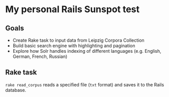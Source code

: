 # My personal Rails Sunspot test

## Goals
- Create Rake task to input data from Leipzig Corpora Collection
- Build basic search engine with highlighting and pagination
- Explore how Solr handles indexing of different languages (e.g. English, German, French, Russian)

## Rake task
`rake read_corpus` reads a specified file (`txt` format) and saves it to the Rails database.
